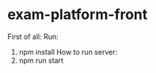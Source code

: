# exam-platform-front

First of all:
 Run: 
 1. npm install
 How to run server:
 1. npm run start
 
